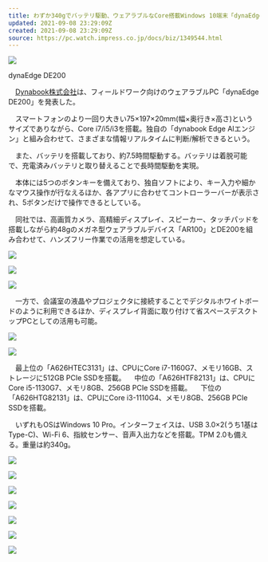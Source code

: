 ```yaml
---
title: わずか340gでバッテリ駆動、ウェアラブルなCore搭載Windows 10端末「dynaEdge DE200」
updated: 2021-09-08 23:29:09Z
created: 2021-09-08 23:29:09Z
source: https://pc.watch.impress.co.jp/docs/biz/1349544.html
---
```


[![](https://asset.watch.impress.co.jp/img/pcw/docs/1349/544/1_l.jpg)](https://pc.watch.impress.co.jp/img/pcw/docs/1349/544/html/1_o.jpg.html)

dynaEdge DE200

　[Dynabook株式会社](https://dynabook.com/)は、フィールドワーク向けのウェアラブルPC「dynaEdge DE200」を発表した。

　スマートフォンのより一回り大きい75×197×20mm(幅×奥行き×高さ)というサイズでありながら、Core i7/i5/i3を搭載。独自の「dynabook Edge AIエンジン」と組み合わせて、さまざまな情報リアルタイムに判断/解析できるという。

　また、バッテリを搭載しており、約7.5時間駆動する。バッテリは着脱可能で、充電済みバッテリと取り替えることで長時間駆動を実現。

　本体には5つのボタンキーを備えており、独自ソフトにより、キー入力や細かなマウス操作が行なえるほか、各アプリに合わせてコントローラーバーが表示され、5ボタンだけで操作できるとしている。

　同社では、高画質カメラ、高精細ディスプレイ、スピーカー、タッチパッドを搭載しながら約48gのメガネ型ウェアラブルデバイス「AR100」とDE200を組み合わせて、ハンズフリー作業での活用を想定している。

[![](https://pc.watch.impress.co.jp/img/watch/parts/icon/loading.png)](https://pc.watch.impress.co.jp/img/pcw/docs/1349/544/html/9_o.jpg.html)

[![](https://pc.watch.impress.co.jp/img/watch/parts/icon/loading.png)](https://pc.watch.impress.co.jp/img/pcw/docs/1349/544/html/11_o.jpg.html)

[![](https://pc.watch.impress.co.jp/img/watch/parts/icon/loading.png)](https://pc.watch.impress.co.jp/img/pcw/docs/1349/544/html/12_o.jpg.html)

　一方で、会議室の液晶やプロジェクタに接続することでデジタルホワイトボードのように利用できるほか、ディスプレイ背面に取り付けて省スペースデスクトップPCとしての活用も可能。

[![](https://pc.watch.impress.co.jp/img/watch/parts/icon/loading.png)](https://pc.watch.impress.co.jp/img/pcw/docs/1349/544/html/10_o.jpg.html)

[![](https://pc.watch.impress.co.jp/img/watch/parts/icon/loading.png)](https://pc.watch.impress.co.jp/img/pcw/docs/1349/544/html/7_o.jpg.html)

　最上位の「A626HTEC3131」は、CPUにCore i7-1160G7、メモリ16GB、ストレージに512GB PCIe SSDを搭載。
　中位の「A626HTF82131」は、CPUにCore i5-1130G7、メモリ8GB、256GB PCIe SSDを搭載。
　下位の「A626HTG82131」は、CPUにCore i3-1110G4、メモリ8GB、256GB PCIe SSDを搭載。

　いずれもOSはWindows 10 Pro。インターフェイスは、USB 3.0×2(うち1基はType-C)、Wi-Fi 6、指紋センサー、音声入出力などを搭載。TPM 2.0も備える。重量は約340g。

[![](https://pc.watch.impress.co.jp/img/watch/parts/icon/loading.png)](https://pc.watch.impress.co.jp/img/pcw/docs/1349/544/html/2_o.jpg.html)

[![](https://pc.watch.impress.co.jp/img/watch/parts/icon/loading.png)](https://pc.watch.impress.co.jp/img/pcw/docs/1349/544/html/3_o.jpg.html)

[![](https://pc.watch.impress.co.jp/img/watch/parts/icon/loading.png)](https://pc.watch.impress.co.jp/img/pcw/docs/1349/544/html/4_o.jpg.html)

[![](https://pc.watch.impress.co.jp/img/watch/parts/icon/loading.png)](https://pc.watch.impress.co.jp/img/pcw/docs/1349/544/html/5_o.jpg.html)

[![](https://pc.watch.impress.co.jp/img/watch/parts/icon/loading.png)](https://pc.watch.impress.co.jp/img/pcw/docs/1349/544/html/6_o.jpg.html)

[![](https://pc.watch.impress.co.jp/img/watch/parts/icon/loading.png)](https://pc.watch.impress.co.jp/img/pcw/docs/1349/544/html/7_o.jpg.html)

[![](https://pc.watch.impress.co.jp/img/watch/parts/icon/loading.png)](https://pc.watch.impress.co.jp/img/pcw/docs/1349/544/html/8_o.jpg.html)